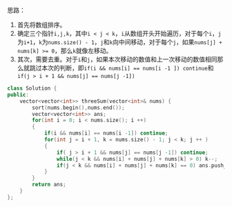 思路：

1. 首先将数组排序。
2. 确定三个指针`i,j,k`，其中`i < j < k`，`i`从数组开头开始遍历，对于每个`i`，`j`为`i+1`，`k`为`nums.size() - 1`，`j`和`k`向中间移动，对于每个`j`，如果`nums[j] + nums[k] >= 0`，那么`k`就像左移动。
3. 其次，需要去重。对于`i`和`j`，如果本次移动的数值和上一次移动的数值相同那么就跳过本次的判断，即`if(i && nums[i] == nums[i -1 ]) continue`和`if(j > i + 1 && nums[j] == nums[j -1])`

```c++
class Solution {
public:
    vector<vector<int>> threeSum(vector<int>& nums) {
        sort(nums.begin(),nums.end());
        vector<vector<int>> ans;
        for(int i = 0; i < nums.size(); i ++)
        {
            if(i && nums[i] == nums[i -1]) continue;
            for(int j = i + 1, k = nums.size() - 1; j < k; j ++ )
            {
                if( j > i + 1 && nums[j] == nums[j -1]) continue;
                while(j < k && nums[i] + nums[j] + nums[k] > 0) k--;
                if(j < k && nums[i] + nums[j] + nums[k] == 0) ans.push_back({nums[i] , nums[j] , nums[k]});
            }
        }
        return ans;
    }
};
```

